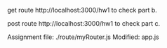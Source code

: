 get route http://localhost:3000/hw1 to check part b.

post route http://localhost:3000/hw1 to check part c.

Assignment file: ./route/myRouter.js
Modified: app.js
